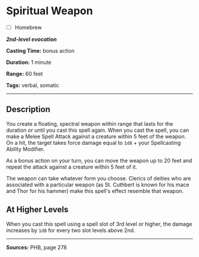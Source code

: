 # Spiritual Weapon

- [ ] Homebrew

***2nd-level evocation***

**Casting Time:** bonus action

**Duration:** 1 minute

**Range:** 60 feet

**Tags:** verbal, somatic

---

## Description
You create a floating, spectral weapon within range that lasts for the duration or until you cast this spell again.
When you cast the spell, you can make a Melee Spell Attack against a creature within 5 feet of the weapon.
On a hit, the target takes force damage equal to `1d8` + your Spellcasting Ability Modifier.

As a bonus action on your turn, you can move the weapon up to 20 feet and repeat the attack against a creature within 5 feet of it.

The weapon can take whatever form you choose.
Clerics of deities who are associated with a particular weapon (as St.
Cuthbert is known for his mace and Thor for his hammer) make this spell's effect resemble that weapon.

## At Higher Levels
When you cast this spell using a spell slot of 3rd level or higher, the damage increases by `1d8` for every two slot levels above 2nd.

---

**Sources:** PHB, page 278
